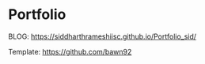 # Portfolio

BLOG: https://siddharthrameshiisc.github.io/Portfolio_sid/











Template: https://github.com/bawn92
